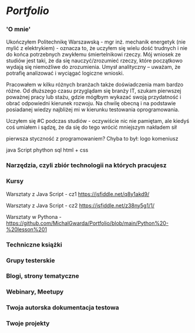 # *Portfolio*

### 'O mnie'
Ukończyłem Politechnikę Warszawską - mgr inż. mechanik energetyk (nie mylić z elektrykiem) - oznacza to, że uczyłem się wielu dość trudnych i nie do końca potrzebnych zwykłemu śmiertelnikowi rzeczy. Mój wniosek ze studiów jest taki, że da się nauczyć/zrozumieć rzeczy, które początkowo wydają się niemożliwe do zrozumienia.
Umysł analityczny – uważam, że potrafię analizować i wyciągać logiczne wnioski.

Pracowałem w kilku różnych branżach także doświadczenia mam bardzo różne.
Od dłuższego czasu przyglądam się branży IT, szukam pierwszej poważnej pracy lub stażu, gdzie mógłbym wykazać swoją przydatność i obrać odpowiedni kierunek rozwoju.
Na chwilę obecną i na podstawie posiadanej wiedzy najbliżej mi w kierunku testowania oprogramowania.
 

Uczyłem się #C podczas studiów - oczywiście nic nie pamiętam, ale kiedyś coś umiałem i sądzę, że da się do tego wrócić mniejszym nakładem sił

pierwsza styczność z programowaniem? Chyba to był: logo komeniusz

java Script
phython
sql
html + css



### Narzędzia, czyli zbiór technologii na których pracujesz



### Kursy
Warsztaty z Java Script  - cz1 https://jsfiddle.net/q8y1akd9/

Warsztaty z Java Script  - cz2 https://jsfiddle.net/z38ny5g1/1/

Warsztaty w Pythona - https://github.com/MichalGwarda/Portfolio/blob/main/Python%20-%20lesson%201


### Techniczne książki



### Grupy testerskie


### Blogi, strony tematyczne

### Webinary, Meetupy

### Twoja autorska dokumentacja testowa

### Twoje projekty
